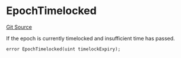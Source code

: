 # EpochTimelocked
[Git Source](https://github.com/FloorDAO/floor-v2/blob/537a38ba21fa97b6f7763cc3c1b0ee2a21e56857/src/contracts/Treasury.sol)

If the epoch is currently timelocked and insufficient time has passed.


```solidity
error EpochTimelocked(uint timelockExpiry);
```

